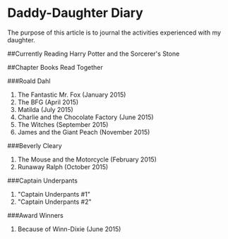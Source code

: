 # Daddy-Daughter Diary

The purpose of this article is to journal the activities experienced with my daughter.

##Currently Reading
Harry Potter and the Sorcerer's Stone

##Chapter Books Read Together

###Roald Dahl
1. The Fantastic Mr. Fox (January 2015)
2. The BFG (April 2015)
3. Matilda (July 2015)
4. Charlie and the Chocolate Factory (June 2015)
5. The Witches (September 2015)
6. James and the Giant Peach (November 2015)

###Beverly Cleary
1. The Mouse and the Motorcycle (February 2015)
2. Runaway Ralph (October 2015)

###Captain Underpants
1. "Captain Underpants #1"
2. "Captain Underpants #2"

###Award Winners
1. Because of Winn-Dixie (June 2015)